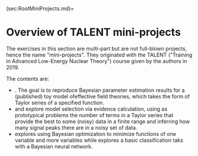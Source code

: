 (sec:RootMiniProjects.md)=
# Overview of TALENT mini-projects

The exercises in this section are multi-part but are not full-blown projects, hence the name "mini-projects". They originated with the TALENT ("Training in Advanced Low-Energy Nuclear Theory") course given by the authors in 2019.

The contents are:
* [](./mini-project_I_toy_model_of_EFT.ipynb). The goal is to reproduce Bayesian parameter estimation results for a (published) toy model ofeffective field theories, which takes the form of Taylor series of a specified function. 
* [](./model-selection_mini-project-IIa.ipynb) and [](./model-selection_mini-project-IIb_How_many_lines_ptemcee.ipynb) explore model selection via evidence calculation, using as prototypical problems the number of terms in a Taylor series that provide the best to some (noisy) data in a finite range and inferring how many signal peaks there are in a noisy set of data.  
* [](./mini-project_IIIa_bayesian_optimization.ipynb) explores using Bayesian optimization to minimize functions of one variable and more variables while [](./mini-project_IIIb_Bayesian_neural_networks_from_demo.ipynb) explores a basic classification taks with a Bayesian neural network.
